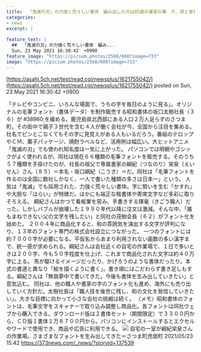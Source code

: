 ```yaml
---
title:  「鬼滅の刃」の力強く荒々しい書体　編み出したのは85歳の書家の筆　子、孫と営む昭和書体  
categories:
- news
excerpt: |
  
feature_text: |
  ##  「鬼滅の刃」の力強く荒々しい書体　編み...
  Sun, 23 May 2021 16:30:42  +0900
feature_image: "https://picsum.photos/2560/600?image=733"
image: "https://picsum.photos/2560/600?image=733"
---
```


[https://asahi.5ch.net/test/read.cgi/newsplus/1621755042/](https://asahi.5ch.net/test/read.cgi/newsplus/1621755042/)
posted on Sun, 23 May 2021 16:30:42  +0900

<!--more-->

「テレビやコンビニ、いろんな場面で、うちの字を毎日のように見る」。オリジナルの毛筆フォント（書体データ）を制作販売する昭和書体の坂口太樹社長（３６）が #38960;を緩める。鹿児島県北西部にある人口２万人足らずのさつま町。その街中で親子３世代を含む４人が働く会社が今、全国から注目を集める。 社名でピンとこなくてもその字に見覚えがある人もいるだろう。番組のテロップやＣＭ、菓子パッケージ、焼酎ラベルなど、活用例は幅広い。大ヒットアニメ「鬼滅の刃」でも使われ知名度は一気に上がった。 パソコンでは明朝やゴシックがよく使われるが、同社は現在６６種類の毛筆フォントを販売する。そのうち５７種類を手掛けたのが、社長の祖父で専属書家の綱紀（つなのり）栄泉（えいせん）さん（８５）＝本名・坂口綱紀（こうき）＝だ。同社は「毛筆フォントを作るのは全国に数社しかなく、一人で書いた種類の多さは日本一」という。 人気は「鬼滅」でも採用された、力強く荒々しい書体。字に勢いを生む「かすれ」や大胆な「はらい」が特徴だ。ほかにも端正な楷書体や寄席文字など多彩に取りそろえる。 綱紀さんはかつて看板業を営み、手書きする揮毫（きごう職人）だった。しかしバブルが崩壊した１９９０年代以降に注文は激減。そんな中、「誰もまねできない父の文字を残したい」と同社の茂樹会長（６２）がフォント化を始めた。 ２００４年に商品化すると、和の雰囲気を演出する文字が評判になり、１３年のフォント専門の株式会社設立につながった。 一つのフォントには約７０００字が必要になる。平仮名からあまり利用されない画数の多い漢字まで、統一感が求められる。綱紀さんは会社近くの自宅の作業場で、１日で多いときは２００字、今も５０字程度を仕上げ、これまで商品化された文字は約４０万字に上る。 馬が駆けるイメージだったり、かげろうのような書体だったり。本式の書道と異なり「絵を描くように書く」。書き順にはこだわらず書き足しもする。綱紀さんは「無我夢中で書いてきた。今後も書体を生み出していきたい」と意気込む。 同社は、他の職人や書家の字のフォント化も進め、海外にも売り出していく方針だ。太樹社長は「職人技を後世に残し、和の文化を発信していきたい」。大きな目標に向かって小さな会社の挑戦は続く。 〈メモ〉昭和書体のフォントは、毛筆文字をスキャナーで取り込み調整し商品化。各フォントは同社ウェブから購入できる。ダウンロード版は２書体セット（期間限定）で３３００円から、ＣＤ版１書体１万８７００円から。パソコンにインストールするとエクセルやワードで使用でき、商品や広告に利用できる。 ![](https://373news.com/_photo/2021/05/20210523D150446-imgIMAG2021050602189_imo_01.jpg) 自宅の一室が綱紀栄泉さんの作業場。さまざまなフォントを生み出してきた＝さつま町虎居町 2021/05/23 15:42 https://373news.com/_news/?storyid=137539
